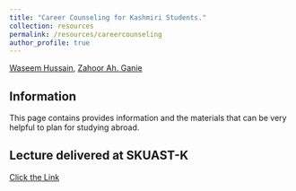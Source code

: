```yaml
---
title: "Career Counseling for Kashmiri Students."
collection: resources
permalink: /resources/careercounseling
author_profile: true
---
```


[Waseem Hussain](https://whussain2.github.io/), [Zahoor Ah. Ganie](zahoorganie11@gmail.com)

## Information
This page contains provides information and the materials that can be very helpful to plan for studying abroad.


## Lecture delivered at SKUAST-K


<a href='http://whussain2.github.io/Materials/careercounseling/skuastk1.pdf'>Click the Link</a>

